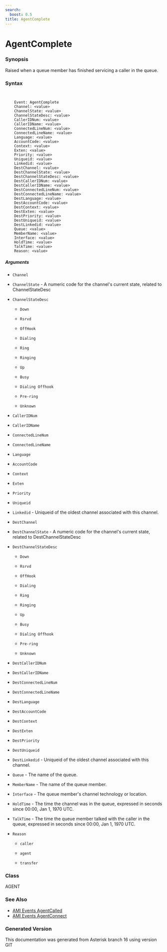 ```yaml
---
search:
  boost: 0.5
title: AgentComplete
---
```


# AgentComplete

### Synopsis

Raised when a queue member has finished servicing a caller in the queue.

### Syntax


```


    Event: AgentComplete
    Channel: <value>
    ChannelState: <value>
    ChannelStateDesc: <value>
    CallerIDNum: <value>
    CallerIDName: <value>
    ConnectedLineNum: <value>
    ConnectedLineName: <value>
    Language: <value>
    AccountCode: <value>
    Context: <value>
    Exten: <value>
    Priority: <value>
    Uniqueid: <value>
    Linkedid: <value>
    DestChannel: <value>
    DestChannelState: <value>
    DestChannelStateDesc: <value>
    DestCallerIDNum: <value>
    DestCallerIDName: <value>
    DestConnectedLineNum: <value>
    DestConnectedLineName: <value>
    DestLanguage: <value>
    DestAccountCode: <value>
    DestContext: <value>
    DestExten: <value>
    DestPriority: <value>
    DestUniqueid: <value>
    DestLinkedid: <value>
    Queue: <value>
    MemberName: <value>
    Interface: <value>
    HoldTime: <value>
    TalkTime: <value>
    Reason: <value>

```
##### Arguments


* `Channel`

* `ChannelState` - A numeric code for the channel's current state, related to ChannelStateDesc<br>

* `ChannelStateDesc`

    * `Down`

    * `Rsrvd`

    * `OffHook`

    * `Dialing`

    * `Ring`

    * `Ringing`

    * `Up`

    * `Busy`

    * `Dialing Offhook`

    * `Pre-ring`

    * `Unknown`

* `CallerIDNum`

* `CallerIDName`

* `ConnectedLineNum`

* `ConnectedLineName`

* `Language`

* `AccountCode`

* `Context`

* `Exten`

* `Priority`

* `Uniqueid`

* `Linkedid` - Uniqueid of the oldest channel associated with this channel.<br>

* `DestChannel`

* `DestChannelState` - A numeric code for the channel's current state, related to DestChannelStateDesc<br>

* `DestChannelStateDesc`

    * `Down`

    * `Rsrvd`

    * `OffHook`

    * `Dialing`

    * `Ring`

    * `Ringing`

    * `Up`

    * `Busy`

    * `Dialing Offhook`

    * `Pre-ring`

    * `Unknown`

* `DestCallerIDNum`

* `DestCallerIDName`

* `DestConnectedLineNum`

* `DestConnectedLineName`

* `DestLanguage`

* `DestAccountCode`

* `DestContext`

* `DestExten`

* `DestPriority`

* `DestUniqueid`

* `DestLinkedid` - Uniqueid of the oldest channel associated with this channel.<br>

* `Queue` - The name of the queue.<br>

* `MemberName` - The name of the queue member.<br>

* `Interface` - The queue member's channel technology or location.<br>

* `HoldTime` - The time the channel was in the queue, expressed in seconds since 00:00, Jan 1, 1970 UTC.<br>

* `TalkTime` - The time the queue member talked with the caller in the queue, expressed in seconds since 00:00, Jan 1, 1970 UTC.<br>

* `Reason`

    * `caller`

    * `agent`

    * `transfer`

### Class

AGENT
### See Also

* [AMI Events AgentCalled](/Asterisk_16_Documentation/API_Documentation/AMI_Events/AgentCalled)
* [AMI Events AgentConnect](/Asterisk_16_Documentation/API_Documentation/AMI_Events/AgentConnect)


### Generated Version

This documentation was generated from Asterisk branch 16 using version GIT 